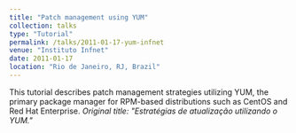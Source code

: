 ```yaml
---
title: "Patch management using YUM"
collection: talks
type: "Tutorial"
permalink: /talks/2011-01-17-yum-infnet
venue: "Instituto Infnet"
date: 2011-01-17
location: "Rio de Janeiro, RJ, Brazil"
---
```

This tutorial describes patch management strategies utilizing YUM, the primary package manager for RPM-based distributions such as CentOS and Red Hat Enterprise.  <i>Original title: "Estratégias de atualização utilizando o YUM."</i>
